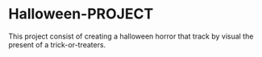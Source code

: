 # Halloween-PROJECT

This project consist of creating a halloween horror that track by visual the present of a trick-or-treaters.
